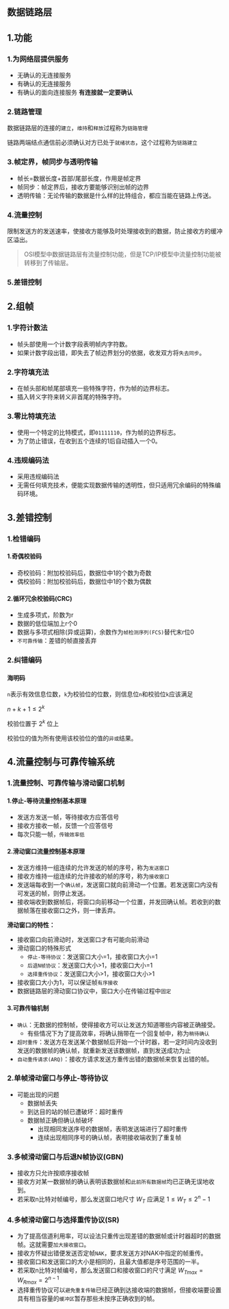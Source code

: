 
## 数据链路层

## 1.功能
### 1.为网络层提供服务

- 无确认的无连接服务
- 有确认的无连接服务
- 有确认的面向连接服务
**有连接就一定要确认**

### 2.链路管理
数据链路层的连接的`建立`，`维持`和`释放`过程称为`链路管理`

链路两端结点通信前必须确认对方已处于`就绪状态`，这个过程称为`链路建立`

### 3.帧定界，帧同步与透明传输
- 帧长=数据长度+首部/尾部长度，作用是帧定界
- 帧同步：帧定界后，接收方要能够识别出帧的边界
- 透明传输：无论传输的数据是什么样的比特组合，都应当能在链路上传送。
### 4.流量控制
限制发送方的发送速率，使接收方能够及时处理接收到的数据，防止接收方的缓冲区溢出。
>OSI模型中数据链路层有流量控制功能，但是TCP/IP模型中流量控制功能被转移到了传输层。

### 5.差错控制

## 2.组帧
### 1.字符计数法
- 帧头部使用一个计数字段表明帧内字符数。
- 如果计数字段出错，即失去了帧边界划分的依据，收发双方将`失去同步`。

### 2.字符填充法
- 在帧头部和帧尾部填充一些特殊字符，作为帧的边界标志。
- 插入转义字符来转义非首尾的特殊字符。

### 3.零比特填充法
- 使用一个特定的比特模式，即`01111110`，作为帧的边界标志。
- 为了防止错误，在收到五个连续的1后自动插入一个0。

### 4.违规编码法
- 采用违规编码法
- 无需任何填充技术，便能实现数据传输的透明性，但只适用冗余编码的特殊编码环境。

## 3.差错控制
### 1.检错编码
#### 1.奇偶校验码
- 奇校验码：附加校验码后，数据位中1的个数为奇数
- 偶校验码：附加校验码后，数据位中1的个数为偶数

#### 2.循环冗余校验码(CRC)
- 生成多项式，阶数为r
- 数据的低位端加上r个0
- 数据与多项式相除(异或运算)，余数作为`帧检测序列(FCS)`替代末r位0
- `不可靠传输`：差错的帧直接丢弃

### 2.纠错编码
#### 海明码
`n`表示有效信息位数，`k`为校验位的位数，则信息位`n`和校验位`k`应该满足

$n+k+1\leq2^{k}$

校验位置于 $2^{k}$ 位上

校验位的值为所有使用该校验位的值的`异或`结果。

## 4.流量控制与可靠传输系统

### 1.流量控制、可靠传输与滑动窗口机制
#### 1.停止-等待流量控制基本原理
- 发送方发送一帧，等待接收方应答信号
- 接收方接收一帧，反馈一个应答信号
- 每次只能一帧，`传输效率低`

#### 2.滑动窗口流量控制基本原理
- 发送方维持一组连续的允许发送的帧的序号，称为`发送窗口`
- 接收方维持一组连续的允许接收的帧的序号，称为`接收窗口`
- 发送端每收到一个`确认帧`，发送窗口就向前滑动一个位置。若发送窗口内没有可发送的帧，则停止发送。
- 接收端收到数据帧后，将窗口向前移动一个位置，并发回确认帧。若收到的数据帧落在接收窗口之外，则一律丢弃。

**滑动窗口的特性：**
- 接收窗口向前滑动时，发送窗口才有可能向前滑动
- 滑动窗口的特殊形式
  - `停止-等待协议`：发送窗口大小=1，接收窗口大小=1
  - `后退N帧协议`：发送窗口大小>1，接收窗口大小=1
  - `选择重传协议`：发送窗口大小>1，接收窗口大小>1
- 接收窗口大小为1，可以保证帧`有序接收`
- 数据链路层的滑动窗口协议中，窗口大小在传输过程中`固定`

#### 3.可靠传输机制
- `确认`：无数据的控制帧，使得接收方可以让发送方知道哪些内容被正确接受。
  - 有些情况下为了提高效率，将确认捎带在一个回复帧中，称为`稍待确认`
- `超时重传`：发送方在发送某个数据帧后开始一个计时器，若一定时间内没收到发送的数据帧的确认帧，就重新发送该数据帧，直到发送成功为止
- `自动重传请求(ARQ)`：接收方请求发送方重传出错的数据帧来恢复出错的帧。

### 2.单帧滑动窗口与停止-等待协议
- 可能出现的问题
  - 数据帧丢失
  - 到达目的站的帧已遭破坏：超时重传
  - 数据帧正确但确认帧破坏
    - 出现相同发送序号的数据帧，表明发送端进行了超时重传
    - 连续出现相同序号的确认帧，表明接收端收到了重复帧

### 3.多帧滑动窗口与后退N帧协议(GBN)
- 接收方只允许按顺序接收帧
- 接收方对某一数据帧的确认表明该数据帧和`此前所有数据帧`均已正确无误地收到。
- 若采取n比特对帧编号，那么发送窗口地尺寸 $W_{T}$ 应满足 $1\leq W_{T}\leq2^{n}-1$

### 4.多帧滑动窗口与选择重传协议(SR)
- 为了提高信道利用率，可以设法只重传出现差错的数据帧或计时器超时的数据帧。这就需要`加大接收窗口`。
- 接收方怀疑出错便发送否定帧`NAK`，要求发送方对NAK中指定的帧重传。
- 接收窗口和发送窗口的大小是相同的，且最大值都是序号范围的一半。
- 若采取n比特对帧编号，那么发送窗口和接收窗口的尺寸满足 $W_{Tmax}=W_{Rmax}=2^{n-1}$
- 选择重传协议可以`避免重复传输`已经正确到达接收端的数据帧，但接收端要设置具有相当容量的`缓冲区`暂存那些未按序正确收到的帧。

